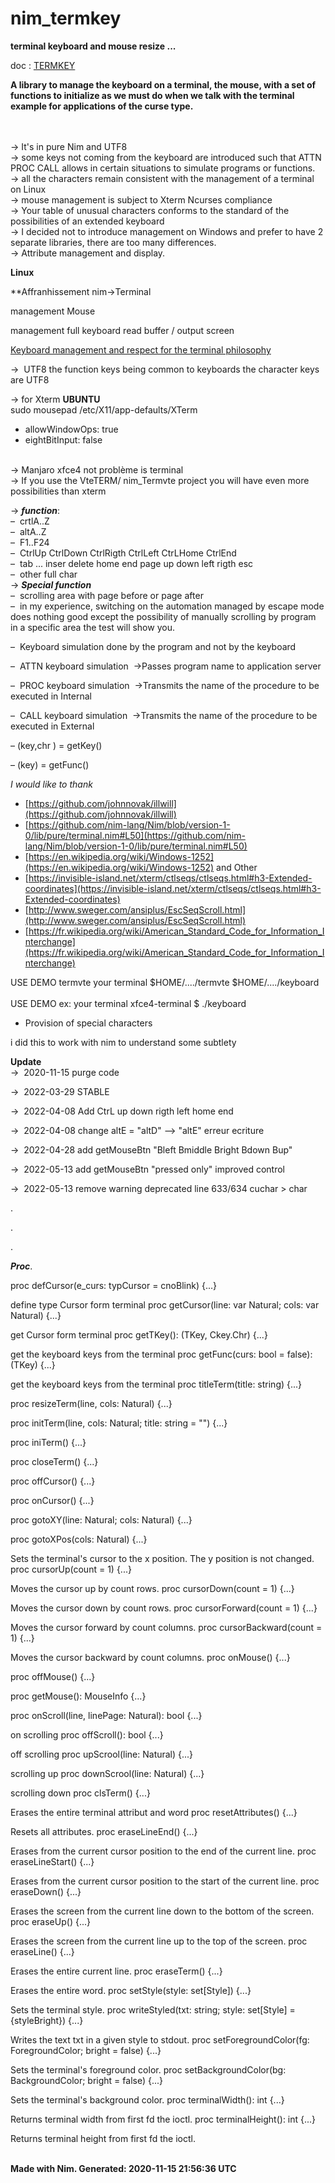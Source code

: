 # nim_termkey<br />

**terminal keyboard and mouse resize ...**<br />

doc : [TERMKEY](http://htmlpreview.github.io/?https://github.com/AS400JPLPC/nim_termkey/blob/master/htmldocs/termkey.html)<br />

**A library to manage the keyboard on a terminal, the mouse, with a set of functions to initialize as we must do when we talk with the terminal example for applications of the curse type.**<br /><br />
<br />

&rarr;&nbsp;It's in pure Nim and UTF8<br />
&rarr;&nbsp;some keys not coming from the keyboard are introduced such that ATTN PROC CALL allows in certain situations to simulate programs or functions.<br />
&rarr;&nbsp;all the characters remain consistent with the management of a terminal on Linux<br />
&rarr;&nbsp;mouse management is subject to Xterm Ncurses compliance<br />
&rarr;&nbsp;Your table of unusual characters conforms to the standard of the possibilities of an extended keyboard<br />
&rarr;&nbsp;I decided not to introduce management on Windows and prefer to have 2 separate libraries, there are too many differences.<br />
&rarr;&nbsp;Attribute management and display.<br />

**Linux**

**Affranhissement nim->Terminal

management Mouse

management full keyboard   read buffer / output screen

<u>Keyboard management and respect for the terminal philosophy</u><br />

&rarr;&nbsp; UTF8
the function keys being common to keyboards
the character keys are UTF8

&rarr;&nbsp;for Xterm   **UBUNTU** <BR />
sudo mousepad /etc/X11/app-defaults/XTerm <BR />

* allowWindowOps: true <BR />
* eightBitInput: false <BR /><BR />

&rarr;&nbsp;Manjaro xfce4 not problème is terminal<BR />
&rarr;&nbsp;If you use the VteTERM/ nim_Termvte  project you will have even more possibilities than xterm<BR />

&rarr;&nbsp;***function***:<BR />
&ndash;&nbsp; crtlA..Z<BR />
&ndash;&nbsp; altA..Z<BR />
&ndash;&nbsp; F1..F24<BR />
&ndash;&nbsp; CtrlUp CtrlDown CtrlRigth CtrlLeft CtrLHome CtrlEnd<BR />
&ndash;&nbsp; tab ... inser&nbsp;delete&nbsp;home&nbsp;end&nbsp;page&nbsp;up&nbsp;down&nbsp;left&nbsp;rigth&nbsp;esc<BR />
&ndash;&nbsp; other&nbsp;full&nbsp;char<BR />
&rarr;&nbsp;***Special function***<BR />
&ndash;&nbsp; scrolling area with page before or page after<BR />
&ndash;&nbsp; in my experience, switching on the automation managed by escape mode does nothing good except the possibility of manually scrolling by program in a specific area the test will show you.<BR />

&ndash;&nbsp; Keyboard simulation done by the program and not by the keyboard<BR />

&ndash;&nbsp; ATTN keyboard simulation&nbsp;&nbsp;&rarr;Passes program name to application server<BR />

&ndash;&nbsp; PROC keyboard simulation&nbsp;&nbsp;&rarr;Transmits the name of the procedure to be executed in Internal<BR />

&ndash;&nbsp; CALL keyboard simulation&nbsp;&nbsp;&rarr;Transmits the name of the procedure to be executed in External<BR />

&ndash;&nbsp;(key,chr ) = getKey()<BR />

&ndash;&nbsp;(key) = getFunc()<BR />

*I would like to thank*<BR />

* [https://github.com/johnnovak/illwill](https://github.com/johnnovak/illwill)<BR />
* [https://github.com/nim-lang/Nim/blob/version-1-0/lib/pure/terminal.nim#L50](https://github.com/nim-lang/Nim/blob/version-1-0/lib/pure/terminal.nim#L50)<BR />
* [https://en.wikipedia.org/wiki/Windows-1252](https://en.wikipedia.org/wiki/Windows-1252) and Other<BR />
* [https://invisible-island.net/xterm/ctlseqs/ctlseqs.html#h3-Extended-coordinates](https://invisible-island.net/xterm/ctlseqs/ctlseqs.html#h3-Extended-coordinates)<BR />
* [http://www.sweger.com/ansiplus/EscSeqScroll.html](http://www.sweger.com/ansiplus/EscSeqScroll.html)<BR />
* [https://fr.wikipedia.org/wiki/American_Standard_Code_for_Information_Interchange](https://fr.wikipedia.org/wiki/American_Standard_Code_for_Information_Interchange)<BR />

USE DEMO termvte  your terminal   $HOME/..../termvte $HOME/..../keyboard  <BR />
<BR />
USE DEMO ex: your terminal xfce4-terminal   $ ./keyboard <BR />

* Provision of special characters<BR />

i did this to work with nim to understand some subtlety<BR />

**Update**<BR />
&rarr;&nbsp; 2020-11-15   purge code <BR />

&rarr;&nbsp; 2022-03-29   STABLE<BR />

&rarr;&nbsp; 2022-04-08   Add CtrL up down rigth left home end<BR />

&rarr;&nbsp; 2022-04-08   change altE  = "altD" --> "altE" erreur ecriture<BR />

&rarr;&nbsp; 2022-04-28   add getMouseBtn "Bleft Bmiddle Bright Bdown Bup"<BR />

&rarr;&nbsp; 2022-05-13   add getMouseBtn "pressed only" improved control<BR />

&rarr;&nbsp; 2022-05-13   remove warning deprecated line 633/634 cuchar > char <BR />

.<BR />

.<BR />

.<BR />

***Proc***.<BR />

proc defCursor(e_curs: typCursor = cnoBlink) {...}

define type Cursor form terminal
proc getCursor(line: var Natural; cols: var Natural) {...}

get Cursor form terminal
proc getTKey(): (TKey, Ckey.Chr) {...}

get the keyboard keys from the terminal
proc getFunc(curs: bool = false): (TKey) {...}

get the keyboard keys from the terminal
proc titleTerm(title: string) {...}

proc resizeTerm(line, cols: Natural) {...}

proc initTerm(line, cols: Natural; title: string = "") {...}

proc iniTerm() {...}

proc closeTerm() {...}

proc offCursor() {...}

proc onCursor() {...}

proc gotoXY(line: Natural; cols: Natural) {...}

proc gotoXPos(cols: Natural) {...}

Sets the terminal's cursor to the x position. The y position is not changed.
proc cursorUp(count = 1) {...}

Moves the cursor up by count rows.
proc cursorDown(count = 1) {...}

Moves the cursor down by count rows.
proc cursorForward(count = 1) {...}

Moves the cursor forward by count columns.
proc cursorBackward(count = 1) {...}

Moves the cursor backward by count columns.
proc onMouse() {...}

proc offMouse() {...}

proc getMouse(): MouseInfo {...}

proc onScroll(line, linePage: Natural): bool {...}

on scrolling
proc offScroll(): bool {...}

off scrolling
proc upScrool(line: Natural) {...}

scrolling up
proc downScrool(line: Natural) {...}

scrolling down
proc clsTerm() {...}

Erases the entire terminal attribut and word
proc resetAttributes() {...}

Resets all attributes.
proc eraseLineEnd() {...}

Erases from the current cursor position to the end of the current line.
proc eraseLineStart() {...}

Erases from the current cursor position to the start of the current line.
proc eraseDown() {...}

Erases the screen from the current line down to the bottom of the screen.
proc eraseUp() {...}

Erases the screen from the current line up to the top of the screen.
proc eraseLine() {...}

Erases the entire current line.
proc eraseTerm() {...}

Erases the entire word.
proc setStyle(style: set[Style]) {...}

Sets the terminal style.
proc writeStyled(txt: string; style: set[Style] = {styleBright}) {...}

Writes the text txt in a given style to stdout.
proc setForegroundColor(fg: ForegroundColor; bright = false) {...}

Sets the terminal's foreground color.
proc setBackgroundColor(bg: BackgroundColor; bright = false) {...}

Sets the terminal's background color.
proc terminalWidth(): int {...}

Returns terminal width from first fd the ioctl.
proc terminalHeight(): int {...}

Returns terminal height from first fd the ioctl.
<BR />
<BR />

**Made with Nim. Generated: 2020-11-15 21:56:36 UTC**
